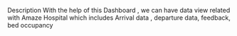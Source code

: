 Description
With the help of this Dashboard , we can have data view related with Amaze Hospital which includes Arrival data , departure data, feedback, bed occupancy
